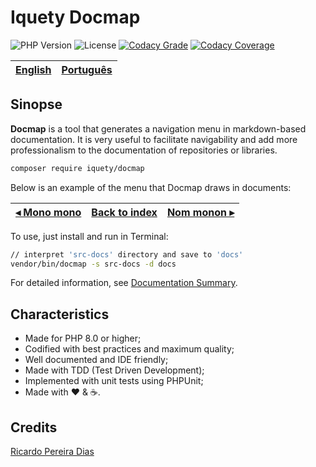 # Iquety Docmap

![PHP Version](https://img.shields.io/badge/php-%5E8.0-blue)
![License](https://img.shields.io/badge/license-MIT-blue)
[![Codacy Grade](https://app.codacy.com/project/badge/Grade/5b22d15dcc5c4be59083809a0cfb7619)](https://www.codacy.com/gh/iquety/docmap/dashboard?utm_source=github.com&amp;utm_medium=referral&amp;utm_content=iquety/docmap&amp;utm_campaign=Badge_Grade)
[![Codacy Coverage](https://app.codacy.com/project/badge/Coverage/5b22d15dcc5c4be59083809a0cfb7619)](https://www.codacy.com/gh/iquety/docmap/dashboard?utm_source=github.com&utm_medium=referral&utm_content=iquety/docmap&utm_campaign=Badge_Coverage)

[English](readme.md) | [Português](./docs/pt-br/leiame.md)
-- | --

## Sinopse

**Docmap** is a tool that generates a navigation menu in markdown-based documentation. It is very useful to facilitate navigability and add more professionalism to the documentation of repositories or libraries.

```bash
composer require iquety/docmap
```

Below is an example of the menu that Docmap draws in documents:

[◂ Mono mono](readme.md) | [Back to index](readme.md) | [Nom monon ▸](readme.md)
-- | -- | --

To use, just install and run in Terminal:

```bash
// interpret 'src-docs' directory and save to 'docs'
vendor/bin/docmap -s src-docs -d docs
```

For detailed information, see [Documentation Summary](docs/en/index.md).

## Characteristics

- Made for PHP 8.0 or higher;
- Codified with best practices and maximum quality;
- Well documented and IDE friendly;
- Made with TDD (Test Driven Development);
- Implemented with unit tests using PHPUnit;
- Made with :heart: &amp; :coffee:.

## Credits

[Ricardo Pereira Dias](https://www.ricardopedias.com.br)
